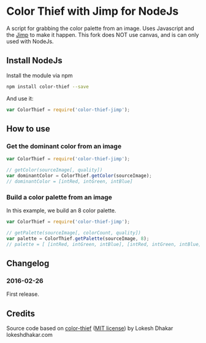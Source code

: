 # Color Thief with Jimp for NodeJs

A script for grabbing the color palette from an image. Uses Javascript and the [Jimp](https://github.com/oliver-moran/jimp) to make it happen.
This fork does NOT use canvas, and is can only used with NodeJs.

## Install NodeJs

Install the module via npm
```bash
npm install color-thief --save
```

And use it:
```js
var ColorThief = require('color-thief-jimp');
```

## How to use

### Get the dominant color from an image
```js
var ColorThief = require('color-thief-jimp');

// getColor(sourceImage[, quality])
var dominantColor = ColorThief.getColor(sourceImage);
// dominantColor = [intRed, intGreen, intBlue]
```

### Build a color palette from an image

In this example, we build an 8 color palette.

```js
var ColorThief = require('color-thief-jimp');

// getPalette(sourceImage[, colorCount, quality])
var palette = ColorThief.getPalette(sourceImage, 8);
// palette = [ [intRed, intGreen, intBlue], [intRed, intGreen, intBlue], ... ]
```

## Changelog

### 2016-02-26
First release.

## Credits
Source code based on [color-thief](https://github.com/lokesh/color-thief/) ([MIT license](https://raw.githubusercontent.com/lokesh/color-thief/master/LICENSE))
by Lokesh Dhakar
lokeshdhakar.com
